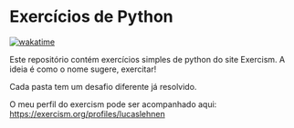 # Exercícios de Python

[![wakatime](https://wakatime.com/badge/github/lucaslehnen/exercise-python-exercism.svg)](https://wakatime.com/badge/github/lucaslehnen/exercise-python-exercism)

Este repositório contém exercícios simples de python do site Exercism. 
A ideia é como o nome sugere, exercitar!

Cada pasta tem um desafio diferente já resolvido. 

O meu perfil do exercism pode ser acompanhado aqui: https://exercism.org/profiles/lucaslehnen


